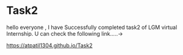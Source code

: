 # Task2

hello everyone ,
  I have Successfully completed task2 of LGM virtual Internship.
  U can check the following link.....->

https://atpatil1304.github.io/Task2
